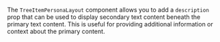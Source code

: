 The `TreeItemPersonaLayout` component allows you to add a `description` prop that can be used to display secondary text content beneath the primary text content. This is useful for providing additional information or context about the primary content.
